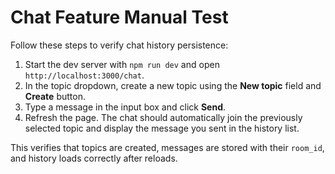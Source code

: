 # Chat Feature Manual Test

Follow these steps to verify chat history persistence:

1. Start the dev server with `npm run dev` and open `http://localhost:3000/chat`.
2. In the topic dropdown, create a new topic using the **New topic** field and **Create** button.
3. Type a message in the input box and click **Send**.
4. Refresh the page. The chat should automatically join the previously selected topic and display the message you sent in the history list.

This verifies that topics are created, messages are stored with their `room_id`, and history loads correctly after reloads.
